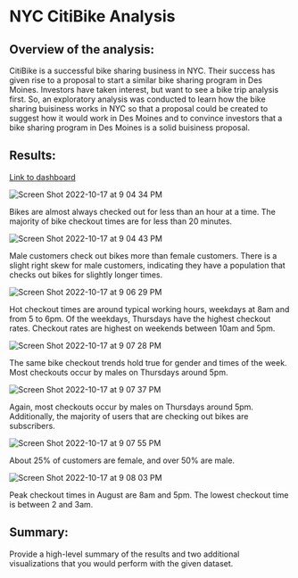 # NYC CitiBike Analysis

## Overview of the analysis: 

CitiBike is a successful bike sharing business in NYC. Their success has given rise to a proposal to start a similar bike sharing program in Des Moines. Investors have taken interest, but want to see a bike trip analysis first. So, an exploratory analysis was conducted to learn how the bike sharing buisiness works in NYC so that a proposal could be created to suggest how it would work in Des Moines and to convince investors that a bike sharing program in Des Moines is a solid buisiness proposal. 

## Results: 

[Link to dashboard](https://public.tableau.com/app/profile/alexi7442/viz/NYCCitiBikeAnalysis_16660629907300/ChallengeStory?publish=yes "Link to dashboard")

![Screen Shot 2022-10-17 at 9 04 34 PM](https://user-images.githubusercontent.com/106785377/196326491-c5c78ff2-b183-4b8f-85a8-0cd1c75d7a6d.png)

Bikes are almost always checked out for less than an hour at a time. The majority of bike checkout times are for less than 20 minutes.

![Screen Shot 2022-10-17 at 9 04 43 PM](https://user-images.githubusercontent.com/106785377/196326500-7a0d9d3d-15b8-49f0-ae3e-7df765299e24.png)

Male customers check out bikes more than female customers. There is a slight right skew for male customers, indicating they have a population that checks out bikes for slightly longer times.

![Screen Shot 2022-10-17 at 9 06 29 PM](https://user-images.githubusercontent.com/106785377/196326514-b9b689f1-d80d-4968-9c42-f181d0d11790.png)

Hot checkout times are around typical working hours, weekdays at 8am and from 5 to 6pm. Of the weekdays, Thursdays have the highest checkout rates. Checkout rates are highest on weekends between 10am and 5pm.

![Screen Shot 2022-10-17 at 9 07 28 PM](https://user-images.githubusercontent.com/106785377/196326523-acbc7df2-67c2-444a-b2ef-63065aa5e0cf.png)

The same bike checkout trends hold true for gender and times of the week. Most checkouts occur by males on Thursdays around 5pm.

![Screen Shot 2022-10-17 at 9 07 37 PM](https://user-images.githubusercontent.com/106785377/196326529-4e7a57ea-fa21-4468-a8c5-6a3299689969.png)

Again, most checkouts occur by males on Thursdays around 5pm. Additionally, the majority of users that are checking out bikes are subscribers.

![Screen Shot 2022-10-17 at 9 07 55 PM](https://user-images.githubusercontent.com/106785377/196326535-2b71bbe5-251f-4afe-84fc-2177b822c936.png)

About 25% of customers are female, and over 50% are male.

![Screen Shot 2022-10-17 at 9 08 03 PM](https://user-images.githubusercontent.com/106785377/196326542-4afed140-0510-4581-840f-d7a657ecaf2f.png)

Peak checkout times in August are 8am and 5pm. The lowest checkout time is between 2 and 3am.

## Summary: 
Provide a high-level summary of the results and two additional visualizations that you would perform with the given dataset.
